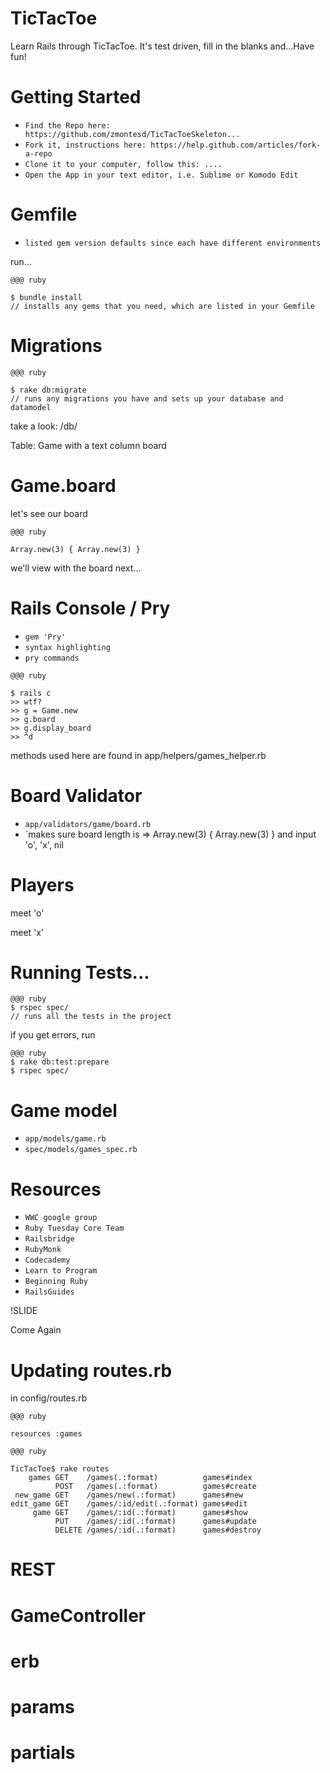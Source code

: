 # TicTacToe

Learn Rails through TicTacToe. It's test driven, fill in the blanks and...Have fun!

# Getting Started

* `Find the Repo here: https://github.com/zmontesd/TicTacToeSkeleton...`
* `Fork it, instructions here: https://help.github.com/articles/fork-a-repo`
* `Clone it to your computer, follow this: ....`
* `Open the App in your text editor, i.e. Sublime or Komodo Edit`

# Gemfile

* `listed gem version defaults since each have different environments`

run...

~~~~
@@@ ruby

$ bundle install        
// installs any gems that you need, which are listed in your Gemfile

~~~~

# Migrations

~~~~
@@@ ruby

$ rake db:migrate       
// runs any migrations you have and sets up your database and datamodel

~~~~

take a look: /db/

Table: Game with a text column board

# Game.board

let's see our board 

~~~~
@@@ ruby

Array.new(3) { Array.new(3) }

~~~~

we'll view with the board next...

# Rails Console / Pry

* `gem 'Pry'`
* `syntax highlighting`
* `pry commands`

~~~~
@@@ ruby

$ rails c
>> wtf?
>> g = Game.new
>> g.board
>> g.display_board
>> ^d

~~~~

methods used here are found in app/helpers/games_helper.rb

# Board Validator

* `app/validators/game/board.rb`
* `makes sure board length is => Array.new(3) { Array.new(3) } and input 'o', 'x', nil

# Players

meet 'o'

meet 'x'

# Running Tests...

~~~~
@@@ ruby
$ rspec spec/          
// runs all the tests in the project
~~~~

if you get errors, run 

~~~~
@@@ ruby
$ rake db:test:prepare
$ rspec spec/
~~~~

# Game model

* `app/models/game.rb`
* `spec/models/games_spec.rb`

# Resources

* `WWC google group`
* `Ruby Tuesday Core Team`
* `Railsbridge`
* `RubyMonk`
* `Codecademy`
* `Learn to Program`
* `Beginning Ruby`
* `RailsGuides`

!SLIDE

Come Again

# Updating routes.rb

in config/routes.rb

~~~~
@@@ ruby

resources :games
~~~~

~~~~
@@@ ruby

TicTacToe$ rake routes
    games GET    /games(.:format)          games#index
          POST   /games(.:format)          games#create
 new_game GET    /games/new(.:format)      games#new
edit_game GET    /games/:id/edit(.:format) games#edit
     game GET    /games/:id(.:format)      games#show
          PUT    /games/:id(.:format)      games#update
          DELETE /games/:id(.:format)      games#destroy
~~~~

# REST

# GameController

# erb

# params

# partials
